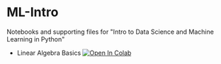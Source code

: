 # ML-Intro
Notebooks and supporting files for "Intro to Data Science and Machine Learning in Python"

- Linear Algebra Basics [![Open In Colab](https://colab.research.google.com/assets/colab-badge.svg)](https://colab.research.google.com/github/paulc00/ML-Intro/blob/master/Linear_Algebra_Basics.ipynb)
